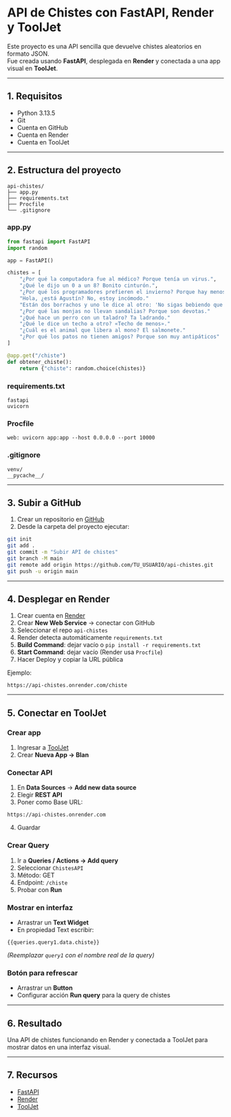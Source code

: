 # API de Chistes con FastAPI, Render y ToolJet

Este proyecto es una API sencilla que devuelve chistes aleatorios en formato JSON.  
Fue creada usando **FastAPI**, desplegada en **Render** y conectada a una app visual en **ToolJet**.

---

## 1. Requisitos

- Python 3.13.5
- Git
- Cuenta en GitHub
- Cuenta en Render
- Cuenta en ToolJet

---

## 2. Estructura del proyecto

```
api-chistes/
├── app.py
├── requirements.txt
├── Procfile
└── .gitignore
```

### app.py
```python
from fastapi import FastAPI
import random

app = FastAPI()

chistes = [
    "¿Por qué la computadora fue al médico? Porque tenía un virus.",
    "¿Qué le dijo un 0 a un 8? Bonito cinturón.",
    "¿Por qué los programadores prefieren el invierno? Porque hay menos bugs."
    "Hola, ¿está Agustín? No, estoy incómodo."
    "Están dos borrachos y uno le dice al otro: 'No sigas bebiendo que te estás poniendo borroso'"
    "¿Por qué las monjas no llevan sandalias? Porque son devotas."
    "¿Qué hace un perro con un taladro? Ta ladrando."
    "¿Qué le dice un techo a otro? «Techo de menos»."
    "¿Cuál es el animal que libera al mono? El salmonete."
    "¿Por qué los patos no tienen amigos? Porque son muy antipáticos"
]

@app.get("/chiste")
def obtener_chiste():
    return {"chiste": random.choice(chistes)}
```

### requirements.txt
```
fastapi
uvicorn
```

### Procfile
```
web: uvicorn app:app --host 0.0.0.0 --port 10000
```

### .gitignore
```
venv/
__pycache__/
```

---

## 3. Subir a GitHub

1. Crear un repositorio en [GitHub](https://github.com/new)  
2. Desde la carpeta del proyecto ejecutar:

```bash
git init
git add .
git commit -m "Subir API de chistes"
git branch -M main
git remote add origin https://github.com/TU_USUARIO/api-chistes.git
git push -u origin main
```

---

## 4. Desplegar en Render

1. Crear cuenta en [Render](https://render.com)  
2. Crear **New Web Service** → conectar con GitHub  
3. Seleccionar el repo `api-chistes`  
4. Render detecta automáticamente `requirements.txt`  
5. **Build Command**: dejar vacío o `pip install -r requirements.txt`  
6. **Start Command**: dejar vacío (Render usa `Procfile`)  
7. Hacer Deploy y copiar la URL pública

Ejemplo:  
```
https://api-chistes.onrender.com/chiste
```

---

## 5. Conectar en ToolJet

### Crear app
1. Ingresar a [ToolJet](https://tooljet.com)  
2. Crear **Nueva App → Blan**

### Conectar API
1. En **Data Sources** → **Add new data source**  
2. Elegir **REST API**  
3. Poner como Base URL:
```
https://api-chistes.onrender.com
```
4. Guardar

### Crear Query
1. Ir a **Queries / Actions → Add query**  
2. Seleccionar `ChistesAPI`  
3. Método: GET  
4. Endpoint: `/chiste`  
5. Probar con **Run**

### Mostrar en interfaz
- Arrastrar un **Text Widget**
- En propiedad Text escribir:
```
{{queries.query1.data.chiste}}
```
*(Reemplazar `query1` con el nombre real de la query)*

### Botón para refrescar
- Arrastrar un **Button**
- Configurar acción **Run query** para la query de chistes

---

## 6. Resultado

Una API de chistes funcionando en Render y conectada a ToolJet para mostrar datos en una interfaz visual.

---

## 7. Recursos

- [FastAPI](https://fastapi.tiangolo.com/)  
- [Render](https://render.com/docs)  
- [ToolJet](https://docs.tooljet.com)  
